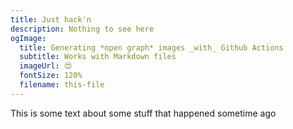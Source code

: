 ```yaml
---
title: Just hack'n
description: Nothing to see here
ogImage:
  title: Generating *open graph* images _with_ Github Actions
  subtitle: Works with Markdown files
  imageUrl: 😍
  fontSize: 120%
  filename: this-file
---
```


This is some text about some stuff that happened sometime ago
